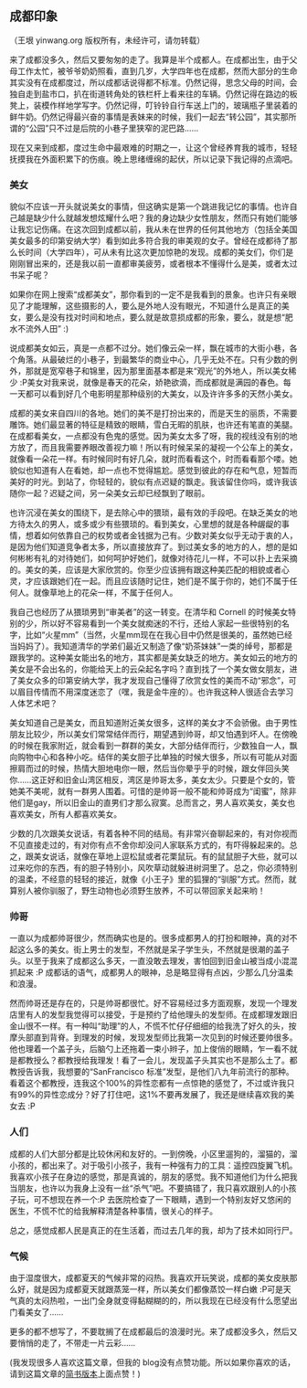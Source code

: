 

## 成都印象

（王垠 yinwang.org 版权所有，未经许可，请勿转载）

来了成都没多久，然后又要匆匆的走了。我算是半个成都人。在成都出生，由于父母工作太忙，被爷爷奶奶照看，直到几岁，大学四年也在成都，然而大部分的生命其实没有在成都度过，所以成都话说得都不标准。仍然记得，思念父母的时间，会独自走到盐市口，扒在街道转角处的铁栏杆上看来往的车辆。仍然记得在路边的板凳上，装模作样地学写字。仍然记得，叮铃铃自行车送上门的，玻璃瓶子里装着的鲜牛奶。仍然记得最兴奋的事情是表妹来的时候，我们一起去“转公园”，其实那所谓的“公园”只不过是后院的小巷子里狭窄的泥巴路……

现在又来到成都，度过生命中最艰难的时期之一，让这个曾经养育我的城市，轻轻抚摸我在外面积累下的伤痕。晚上思绪缠绵的起伏，所以记录下我记得的点滴吧。

### 美女

貌似不应该一开头就说美女的事情，但这确实是第一个跳进我记忆的事情。也许自己越是缺少什么就越发想炫耀什么吧？我的身边缺少女性朋友，然而只有她们能够让我忘记伤痛。在这次回到成都以前，我从未在世界的任何其他地方（包括全美国美女最多的印第安纳大学）看到如此多符合我的审美观的女子。曾经在成都待了那么长时间（大学四年），可从未有比这次更加惊艳的发现。成都的美女们，你们是刚刚冒出来的，还是我以前一直都审美疲劳，或者根本不懂得什么是美，或者太过书呆子呢？

如果你在网上搜索“成都美女”，那你看到的一定不是我看到的景象。也许只有亲眼见了才能理解，这些摄影的人，要么是外地人没有眼光，不知道什么是真正的美女，要么是没有找对时间和地点，要么就是故意损成都的形象，要么，就是想“肥水不流外人田” :)

说成都美女如云，真是一点都不过分。她们像云朵一样，飘在城市的大街小巷，各个角落。从最破烂的小巷子，到最繁华的商业中心，几乎无处不在。只有少数的例外，那就是宽窄巷子和锦里，因为那里面基本都是来“观光”的外地人，所以美女稀少 :P美女对我来说，就像是春天的花朵，娇艳欲滴，而成都就是满园的春色。每一天都可以看到好几个电影明星那种级别的大美女，以及许许多多的天然小美女。

成都的美女来自四川的各地。她们的美不是打扮出来的，而是天生的丽质，不需要雕饰。她们最显著的特征是精致的眼睛，雪白无暇的肌肤，也许还有笔直的美腿。在成都看美女，一点都没有色鬼的感觉。因为美女太多了呀，我的视线没有别的地方放了，而且我需要养眼改善视力嘛！所以有时候呆呆的凝视一个公车上的美女，就像看一朵花一样。有时候同时有好几朵，就时而看看这个，时而看看那个喽。她貌似也知道有人在看她，却一点也不觉得尴尬。感觉到彼此的存在和气息，短暂而美好的时光。到站了，你轻轻的，貌似有点迟疑的飘走。我该留住你吗，或许我该随你一起？迟疑之间，另一朵美女云却已经飘到了眼前。

也许沉浸在美女的围绕下，是去除心中的猥琐，最有效的手段吧。在缺乏美女的地方待太久的男人，或多或少有些猥琐的。看到美女，心里想的就是各种龌龊的事情，想着如何依靠自己的权势或者金钱据为己有。少数对美女似乎无动于衷的人，是因为他们知道竞争者太多，所以直接放弃了。到过美女多的地方的人，想的是如何彬彬有礼的对待她们，如何呵护好她们，就像对待花儿一样，不可以扑上去采摘的。美女的美，应该是大家欣赏的。你至少应该拥有跟这种美匹配的相貌或者心灵，才应该跟她们在一起。而且应该随时记住，她们是不属于你的，她们不属于任何人。就像草地上的花朵一样，不属于任何人。

我自己也经历了从猥琐男到“审美者”的这一转变。在清华和 Cornell 的时候美女特别的少，所以好不容易看到一个美女就痴迷的不行，还给人家起一些很特别的名字，比如“火星mm”（当然，火星mm现在在我心目中仍然是很美的，虽然她已经当妈妈了）。我知道清华的学弟们最近又制造了像“奶茶妹妹”一类的绰号，那都是跟我学的。这种美女能出名的地方，其实都是美女缺乏的地方。美女如云的地方的美女是不会出名的，你能给天上的云朵起名字吗？直到找了一个美女做女朋友，进了美女众多的印第安纳大学，我才发现自己懂得了欣赏女性的美而不动“邪念”，可以眉目传情而不用深度迷恋了（嘿，我是金牛座的）。也许我这种人很适合去学习人体艺术吧？

美女知道自己是美女，而且知道附近美女很多，这样的美女才不会骄傲。由于男性朋友比较少，所以美女们常常结伴而行，期望遇到帅哥，却又怕遇到坏人。在傍晚的时候在我家附近，就会看到一群群的美女，大部分结伴而行，少数独自一人，飘向购物中心和各种小吃。结伴的美女胆子比单独的时候大很多，所以有可能从对面擦肩而过的时候，热情大胆地电你一眼，然后当你晕乎乎的时候，跟女伴回头笑你……这正好和旧金山湾区相反，湾区是帅哥太多，美女太少。只要是个女的，管她美不美呢，就有一群男人围着。可惜的是帅哥一般不能和帅哥成为“闺蜜”，除非他们是gay，所以旧金山的直男们才那么寂寞。总而言之，男人喜欢美女，美女也喜欢美女，所有人都喜欢美女。

少数的几次跟美女说话，有着各种不同的结局。有非常兴奋聊起来的，有对你视而不见直接走过的，有对你有点不舍你却没问人家联系方式的，有吓得躲起来的。总之，跟美女说话，就像在草地上逗松鼠或者花栗鼠玩。有的鼠鼠胆子大些，就可以过来吃你的东西，有的胆子特别小，风吹草动就躲进树洞里了。总之，你必须特别的温柔，不经意的轻轻的接近，就像《小王子》里的狐狸的“驯服”方式。然而，就算别人被你驯服了，野生动物也必须野生放养，不可以带回家关起来哟！

### 帅哥

一直以为成都帅哥很少，然而确实也是的。很多成都男人的打扮和眼神，真的对不起这么多的美女。街上男士的发型，不然就是呆子学生头，不然就是很潮的盖子头。以至于我来了成都这么多天，一直没敢去理发，害怕回到旧金山被当成小混混抓起来 :P 成都话的语气，成都男人的眼神，总是略显得有点凶，少那么几分温柔和浪漫。

然而帅哥还是存在的，只是帅哥都很忙。好不容易经过多方面观察，发现一个理发店里有人的发型我觉得可以接受，于是预约了给他理头的发型师。在成都理发跟旧金山很不一样。有一种叫“助理”的人，不慌不忙仔仔细细的给我洗了好久的头，按摩头部直到背脊。到理发的时候，发现发型师比我第一次见到的时候还要帅很多。他也理着一个盖子头，后脑勺上还拖着一束小辫子，加上俊俏的眼睛，乍一看不就是都教授么？都教授给我理发！看了一会儿，发现盖子头其实也不是那么土了。都教授告诉我，我想要的“SanFrancisco 标准”发型，是他们八九年前流行的那种。看着这个都教授，连我这个100%的异性恋都有一点惊艳的感觉了，不过或许我只有99%的异性恋成分？好了打住吧，这1%不要再发展了，我还是继续喜欢我的美女去 :P

### 人们

成都的人们大部分都是比较休闲和友好的。一到傍晚，小区里遛狗的，溜猫的，溜小孩的，都出来了。对于吸引小孩子，我有一种强有力的工具：遥控四旋翼飞机。我喜欢小孩子在身边的感觉，那是真诚的，朋友的感觉。我不知道他们为什么把我当朋友，也许以为我身上没有一丝“杀气”吧。不要搞错了，我只喜欢跟别人的小孩子玩，可不想现在养一个:P 去医院检查了一下眼睛，遇到一个特别友好又悠闲的医生，不慌不忙的给我解释清楚各种事情，很关心的样子。

总之，感觉成都人民是真正的在生活着，而过去几年的我，却为了技术如同行尸。

### 气候

由于湿度很大，成都夏天的气候非常的闷热。我喜欢开玩笑说，成都的美女皮肤那么好，就是因为成都夏天就跟蒸笼一样，所以美女们都像蒸饺一样白嫩 :P可是天气真的太闷热啦，一出门全身就变得黏糊糊的的，所以我现在已经没有什么愿望出门看美女了……

更多的都不想写了，不要耽搁了在成都最后的浪漫时光。来了成都没多久，然后又要悄悄的走了，不带走一片云彩……

(我发现很多人喜欢这篇文章，但我的 blog没有点赞功能。所以如果你喜欢的话，请到这篇文章的[简书版本](http://www.jianshu.com/p/caec0e3d47f4)上面点赞！)

